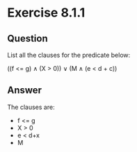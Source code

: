 # Exercise 8.1.1
## Question
List all the clauses for the predicate below:

((f <= g) ∧ (X > 0)) ∨ (M ∧ (e < d + c))

## Answer
The clauses are:
* f <= g
* X > 0
* e < d+x
* M